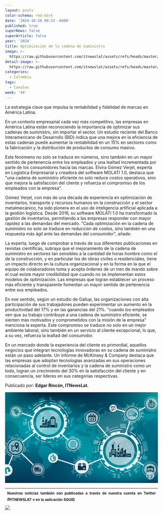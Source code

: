 ```yaml
---
layout: posts
color-schema: red-dark
date: '2024-10-28 09:33 -0400'
published: true
superNews: false
superArticle: false
year: '2024'
title: Optimización de la cadena de suministro
image: >-
  https://raw.githubusercontent.com/itnewslat/assets/refs/heads/master/img/540x320/cadena-de-suministros-p.jpg
detail-image: >-
  https://raw.githubusercontent.com/itnewslat/assets/refs/heads/master/img/1024x680/cadena-de-suministros-g.jpg
categories:
  - Colombia
tags:
  - Canales
week: '44'
---
```

La estrategia clave que impulsa la rentabilidad y fidelidad de marcas en América Latina.

En un contexto empresarial cada vez más competitivo, las empresas en América Latina están reconociendo la importancia de optimizar sus cadenas de suministro, sin importar el sector. Un estudio reciente del Banco Interamericano de Desarrollo (BID) indica que una mejora en la eficiencia de estas cadenas puede aumentar la rentabilidad en un 15% en sectores como la fabricación y la distribución de productos de consumo masivo.

Este fenómeno no solo se traduce en números, sino también en un mayor sentido de pertenencia entre los empleados y una lealtad incrementada por parte de los consumidores hacia las marcas. Elvira Gómez Verjel, experta en Logística Empresarial y creadora del software MOLATI 1.0, destaca que "una cadena de suministro eficiente no solo reduce costos operativos, sino que mejora la satisfacción del cliente y refuerza el compromiso de los empleados con la empresa".

Gómez Verjel, con más de una década de experiencia en optimización de inventarios, transporte y recursos humanos en la construcción y el sector metalmecánico, ha sido pionera en el uso de inteligencia artificial aplicada a la gestión logística. Desde 2016, su software MOLATI 1.0 ha transformado la gestión de inventarios, permitiendo a las empresas responder con mayor rapidez a las demandas del mercado. "Cada optimización en la cadena de suministro no solo se traduce en reducción de costos, sino también en una respuesta más ágil ante las demandas del consumidor", añade.

La experta, luego de comprobar a través de sus diferentes publicaciones en revistas científicas, subraya que el mejoramiento de la cadena de suministro en sectores tan sensibles a la cantidad de horas hombre como el de la construcción, y en particular los de obras civiles o residenciales, tiene un impacto directo en la cultura organizacional y en la forma en la que el equipo de colaboradores toma y acepta órdenes de un tren de mando sobre el cual existe mayor credibilidad que cuando no se implementan estos modelos de optimización. Las empresas que logran establecer un proceso más eficiente y transparente fomentan un mayor sentido de pertenencia entre sus empleados.

En ese sentido, según un estudio de Gallup, las organizaciones con alta participación de sus trabajadores pueden experimentar un aumento en la productividad del 17% y en las ganancias del 21%. "cuando los empleados ven que su trabajo contribuye a una cadena de suministro eficiente, se sienten más motivados y comprometidos con la misión de la empresa" menciona la experta. Este compromiso se traduce no solo en un mejor ambiente laboral, sino también en un servicio al cliente excepcional, lo que, a su vez, refuerza la lealtad del consumidor.

En un mercado donde la experiencia del cliente es primordial, aquellos negocios que integran tecnologías innovadoras en su cadena de suministro están un paso adelante. Un informe de McKinsey & Company destaca que las empresas que adoptan tecnologías avanzadas en sus operaciones relacionadas al control de inventarios y la cadena de suministro como un todo, logran un crecimiento del 30% en la satisfacción del cliente y en consecuencia, ser líderes en sus categorías respectivas.

Publicado por: **Edgar Rincón, ITNewsLat.**

![](https://raw.githubusercontent.com/itnewslat/assets/refs/heads/master/img/540x320/cadena-de-suministros-p.jpg)

<table style="height: 42px;" width="569">
<tbody>
<tr>
<td style="text-align: justify;"><sub><strong>Nuestras noticias también son publicadas a través de nuestra cuenta en Twitter <a href="https://twitter.com/itnewslat?lang=es">@ITNEWSLAT</a> y en la aplicación <a href="https://squidapp.co/en/">SQUID</a></strong></sub></td>
</tr>
</tbody>
</table>

<img src="https://tracker.metricool.com/c3po.jpg?hash=56f88a41e39ab42c063cc51676587a04"/>